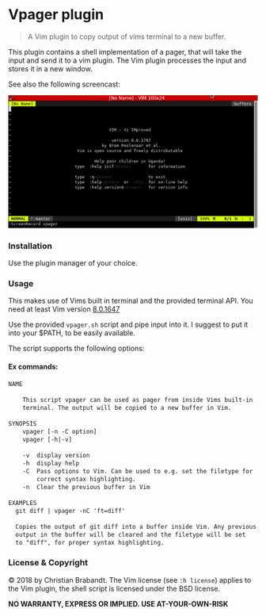 # Vpager plugin
> A Vim plugin to copy output of vims terminal to a new buffer.

This plugin contains a shell implementation of a pager, that will take the input and send it to a vim plugin. The Vim plugin processes the input and stores it in a new window.

See also the following screencast:

![screencast of the plugin](vpager.gif "Screencast")

### Installation
Use the plugin manager of your choice.

### Usage
This makes use of Vims built in terminal and the provided terminal API. You need at least Vim version [8.0.1647](https://github.com/vim/vim/releases/tag/v8.0.1647)

Use the provided `vpager.sh` script and pipe input into it. I suggest to put it into your $PATH, to be easily available.

The script supports the following options:

#### Ex commands:
```shell
NAME

    This script vpager can be used as pager from inside Vims built-in
    terminal. The output will be copied to a new buffer in Vim.

SYNOPSIS
    vpager [-n -C option]
    vpager [-h|-v]

    -v  display version
    -h  display help
    -C  Pass options to Vim. Can be used to e.g. set the filetype for
        correct syntax highlighting.
    -n  Clear the previous buffer in Vim

EXAMPLES
  git diff | vpager -nC 'ft=diff'

  Copies the output of git diff into a buffer inside Vim. Any previous
  output in the buffer will be cleared and the filetype will be set
  to "diff", for proper syntax highlighting.
```


### License & Copyright

© 2018 by Christian Brabandt. The Vim license (see `:h license`) applies to the Vim plugin, the shell script is licensed under the BSD license.

__NO WARRANTY, EXPRESS OR IMPLIED.  USE AT-YOUR-OWN-RISK__
